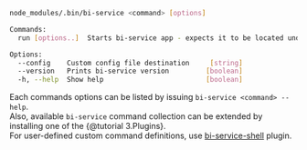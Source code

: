 
```bash
node_modules/.bin/bi-service <command> [options]

Commands:
  run [options..]  Starts bi-service app - expects it to be located under cwd   [aliases: start, serve]

Options:
  --config    Custom config file destination     [string]
  --version   Prints bi-service version         [boolean]
  -h, --help  Show help                         [boolean]

```

Each commands options can be listed by issuing `bi-service <command> --help`.  
Also, available `bi-service` command collection can be extended by installing one of the {@tutorial 3.Plugins}.  
For user-defined custom command definitions, use [bi-service-shell](https://github.com/BohemiaInteractive/bi-service-shell) plugin.  
